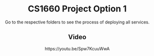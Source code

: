 <h1 align="center"> CS1660 Project Option 1 </h1>
<p align="center"> Go to the respective folders to see the process of deploying all services. </p>

<h2 align="center"> Video </h1>
<p align="center">https://youtu.be/Spw7KcuuWwA</p>

